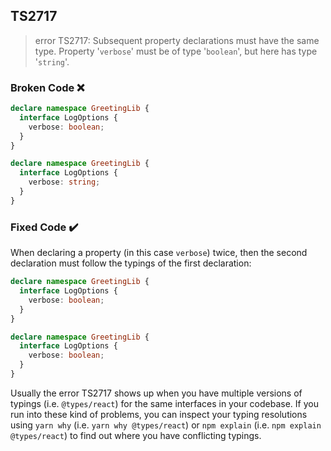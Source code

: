 ## TS2717

> error TS2717: Subsequent property declarations must have the same type. Property '`verbose`' must be of type '`boolean`', but here has type '`string`'.

### Broken Code ❌

```ts
declare namespace GreetingLib {
  interface LogOptions {
    verbose: boolean;
  }
}

declare namespace GreetingLib {
  interface LogOptions {
    verbose: string;
  }
}
```

### Fixed Code ✔️

When declaring a property (in this case `verbose`) twice, then the second declaration must follow the typings of the first declaration:

```ts
declare namespace GreetingLib {
  interface LogOptions {
    verbose: boolean;
  }
}

declare namespace GreetingLib {
  interface LogOptions {
    verbose: boolean;
  }
}
```

Usually the error TS2717 shows up when you have multiple versions of typings (i.e. `@types/react`) for the same interfaces in your codebase. If you run into these kind of problems, you can inspect your typing resolutions using `yarn why` (i.e. `yarn why @types/react`) or `npm explain` (i.e. `npm explain @types/react`) to find out where you have conflicting typings.
